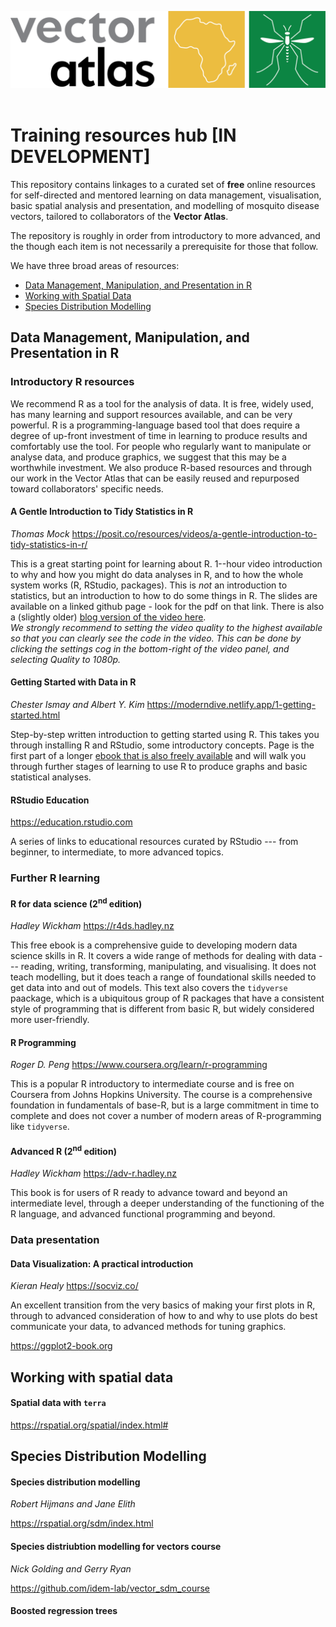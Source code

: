 [![Vector Atlas](images/vector-atlas-logo.png)](https://vectoratlas.icipe.org)
<br>
<br>

# Training resources hub [IN DEVELOPMENT]

This repository contains linkages to a curated set of **free** online resources for self-directed and mentored learning on data management, visualisation, basic spatial analysis and presentation, and modelling of mosquito disease vectors, tailored to collaborators of the **Vector Atlas**.

The repository is roughly in order from introductory to more advanced, and the though each item is not necessarily a prerequisite for those that follow.  

We have three broad areas of resources:

- [Data Management, Manipulation, and Presentation in R](#data-management-manipulation-and-presentation-in-r)
- [Working with Spatial Data](#working-with-spatial-data)
- [Species Distribution Modelling](#species-distribution-modelling)  
  
  
## Data Management, Manipulation, and Presentation in R

### Introductory R resources
  
We recommend R as a tool for the analysis of data. It is free, widely used, has many learning and support resources available, and can be very powerful. R is a programming-language based tool that does require a degree of up-front investment of time in learning to produce results and comfortably use the tool. For people who regularly want to manipulate or analyse data, and produce graphics, we suggest that this may be a worthwhile investment. We also produce R-based resources and through our work in the Vector Atlas that can be easily reused and repurposed toward collaborators' specific needs.  

#### A Gentle Introduction to Tidy Statistics in R
*Thomas Mock* <https://posit.co/resources/videos/a-gentle-introduction-to-tidy-statistics-in-r/>

This is a great starting point for learning about R. 1--hour video introduction to why and how you might do data analyses in R, and to how the whole system works (R, RStudio, packages). This is *not* an introduction to statistics, but an introduction to how to do some things in R. The slides are available on a linked github page - look for the pdf on that link. There is also a (slightly older) [blog version of the video here](https://themockup.netlify.app/posts/2018-12-10-a-gentle-guide-to-tidy-statistics-in-r/).  
*We strongly recommend to setting the video quality to the highest available so that you can clearly see the code in the video. This can be done by clicking the settings cog in the bottom-right of the video panel, and selecting Quality to 1080p.*  
  

#### Getting Started with Data in R
*Chester Ismay and Albert Y. Kim* <https://moderndive.netlify.app/1-getting-started.html>

Step-by-step written introduction to getting started using R. This takes you through installing R and RStudio, some introductory concepts. Page is the first part of a longer [ebook that is also freely available](https://moderndive.netlify.app) and will walk you through further stages of learning to use R to produce graphs and basic statistical analyses. 
  


#### RStudio Education
<https://education.rstudio.com>

A series of links to educational resources curated by RStudio --- from beginner, to intermediate, to more advanced topics.  
  

### Further R learning

#### R for data science (2<sup>nd</sup> edition)
*Hadley Wickham* <https://r4ds.hadley.nz>

This free ebook is a comprehensive guide to developing modern data science skills in R. It covers a wide range of methods for dealing with data --- reading, writing, transforming, manipulating, and visualising. It does not teach modelling, but it does teach a range of foundational skills needed to get data into and out of models. This text also covers the `tidyverse` paackage, which is a ubiquitous group of R packages that have a consistent style of programming that is different from basic R, but widely considered more user-friendly.  
  

#### R Programming
*Roger D. Peng* <https://www.coursera.org/learn/r-programming>

This is a popular R introductory to intermediate course and is free on Coursera from Johns Hopkins University. The course is a comprehensive foundation in fundamentals of base-R, but is a large commitment in time to complete and does not cover a number of modern areas of R-programming like `tidyverse`.  
  

#### Advanced R (2<sup>nd</sup> edition)
*Hadley Wickham* <https://adv-r.hadley.nz>

This book is for users of R ready to advance toward and beyond an intermediate level, through a deeper understanding of the functioning of the R language, and advanced functional programming and beyond. 

### Data presentation

#### Data Visualization: A practical introduction
*Kieran Healy* <https://socviz.co/>

An excellent transition from the very basics of making your first plots in R, through to advanced consideration of how to and why to use plots do best communicate your data, to advanced methods for tuning graphics.  
  
  


<https://ggplot2-book.org>

## Working with spatial data

#### Spatial data with `terra`

<https://rspatial.org/spatial/index.html#>

### 

## Species Distribution Modelling

#### Species distribution modelling

*Robert Hijmans and Jane Elith*

<https://rspatial.org/sdm/index.html>

#### Species distriubtion modelling for vectors course

*Nick Golding and Gerry Ryan*

<https://github.com/idem-lab/vector_sdm_course>

#### Boosted regression trees



